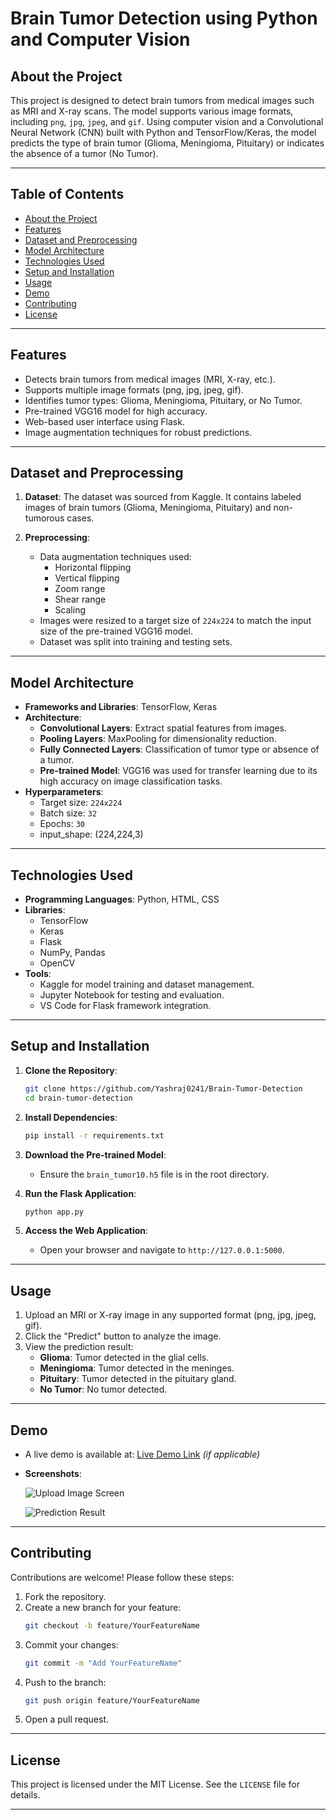# Brain Tumor Detection using Python and Computer Vision

<!-- ![License](https://img.shields.io/badge/license-MIT-blue) -->

## **About the Project**
This project is designed to detect brain tumors from medical images such as MRI and X-ray scans. The model supports various image formats, including `png`, `jpg`, `jpeg`, and `gif`. Using computer vision and a Convolutional Neural Network (CNN) built with Python and TensorFlow/Keras, the model predicts the type of brain tumor (Glioma, Meningioma, Pituitary) or indicates the absence of a tumor (No Tumor).

---

## **Table of Contents**
- [About the Project](#about-the-project)
- [Features](#features)
- [Dataset and Preprocessing](#dataset-and-preprocessing)
- [Model Architecture](#model-architecture)
- [Technologies Used](#technologies-used)
- [Setup and Installation](#setup-and-installation)
- [Usage](#usage)
- [Demo](#demo)
- [Contributing](#contributing)
- [License](#license)

---

## **Features**
- Detects brain tumors from medical images (MRI, X-ray, etc.).
- Supports multiple image formats (png, jpg, jpeg, gif).
- Identifies tumor types: Glioma, Meningioma, Pituitary, or No Tumor.
- Pre-trained VGG16 model for high accuracy.
- Web-based user interface using Flask.
- Image augmentation techniques for robust predictions.

---

## **Dataset and Preprocessing**

1. **Dataset**: The dataset was sourced from Kaggle. It contains labeled images of brain tumors (Glioma, Meningioma, Pituitary) and non-tumorous cases.
   
2. **Preprocessing**:
   - Data augmentation techniques used:
     - Horizontal flipping
     - Vertical flipping
     - Zoom range
     - Shear range
     - Scaling
   - Images were resized to a target size of `224x224` to match the input size of the pre-trained VGG16 model.
   - Dataset was split into training and testing sets.

---

## **Model Architecture**

- **Frameworks and Libraries**: TensorFlow, Keras
- **Architecture**:
  - **Convolutional Layers**: Extract spatial features from images.
  - **Pooling Layers**: MaxPooling for dimensionality reduction.
  - **Fully Connected Layers**: Classification of tumor type or absence of a tumor.
  - **Pre-trained Model**: VGG16 was used for transfer learning due to its high accuracy on image classification tasks.
- **Hyperparameters**:
  - Target size: `224x224`
  - Batch size: `32`
  - Epochs: `30`
  - input_shape: (224,224,3)

---

## **Technologies Used**

- **Programming Languages**: Python, HTML, CSS
- **Libraries**:
  - TensorFlow
  - Keras
  - Flask
  - NumPy, Pandas
  - OpenCV
- **Tools**:
  - Kaggle for model training and dataset management.
  - Jupyter Notebook for testing and evaluation.
  - VS Code for Flask framework integration.

---

## **Setup and Installation**

1. **Clone the Repository**:
   ```bash
   git clone https://github.com/Yashraj0241/Brain-Tumor-Detection
   cd brain-tumor-detection
   ```

2. **Install Dependencies**:
   ```bash
   pip install -r requirements.txt
   ```

3. **Download the Pre-trained Model**:
   - Ensure the `brain_tumor10.h5` file is in the root directory.

4. **Run the Flask Application**:
   ```bash
   python app.py
   ```

5. **Access the Web Application**:
   - Open your browser and navigate to `http://127.0.0.1:5000`.

---

## **Usage**

1. Upload an MRI or X-ray image in any supported format (png, jpg, jpeg, gif).
2. Click the "Predict" button to analyze the image.
3. View the prediction result:
   - **Glioma**: Tumor detected in the glial cells.
   - **Meningioma**: Tumor detected in the meninges.
   - **Pituitary**: Tumor detected in the pituitary gland.
   - **No Tumor**: No tumor detected.

---

## **Demo**

- A live demo is available at: [Live Demo Link](https://example.com) *(if applicable)*
- **Screenshots**:
  
  ![Upload Image Screen](images/upload_screen.png)
  
  ![Prediction Result](images/result_screen.png)

---

## **Contributing**

Contributions are welcome! Please follow these steps:

1. Fork the repository.
2. Create a new branch for your feature:
   ```bash
   git checkout -b feature/YourFeatureName
   ```
3. Commit your changes:
   ```bash
   git commit -m "Add YourFeatureName"
   ```
4. Push to the branch:
   ```bash
   git push origin feature/YourFeatureName
   ```
5. Open a pull request.

---

## **License**

This project is licensed under the MIT License. See the `LICENSE` file for details.

---
